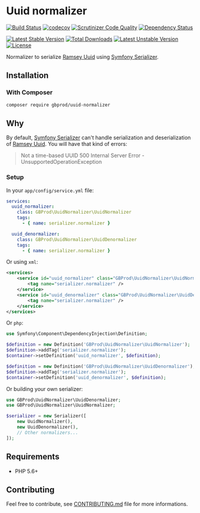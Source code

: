 # Uuid normalizer

[![Build Status](https://travis-ci.org/gbprod/uuid-normalizer.svg?branch=master)](https://travis-ci.org/gbprod/uuid-normalizer)
[![codecov](https://codecov.io/gh/gbprod/uuid-normalizer/branch/master/graph/badge.svg)](https://codecov.io/gh/gbprod/uuid-normalizer)
[![Scrutinizer Code Quality](https://scrutinizer-ci.com/g/gbprod/uuid-normalizer/badges/quality-score.png?b=master)](https://scrutinizer-ci.com/g/gbprod/uuid-normalizer/?branch=master)
[![Dependency Status](https://www.versioneye.com/user/projects/574a9caace8d0e004130d3aa/badge.svg)](https://www.versioneye.com/user/projects/574a9caace8d0e004130d3aa)

[![Latest Stable Version](https://poser.pugx.org/gbprod/uuid-normalizer/v/stable)](https://packagist.org/packages/gbprod/uuid-normalizer)
[![Total Downloads](https://poser.pugx.org/gbprod/uuid-normalizer/downloads)](https://packagist.org/packages/gbprod/uuid-normalizer)
[![Latest Unstable Version](https://poser.pugx.org/gbprod/uuid-normalizer/v/unstable)](https://packagist.org/packages/gbprod/uuid-normalizer)
[![License](https://poser.pugx.org/gbprod/uuid-normalizer/license)](https://packagist.org/packages/gbprod/uuid-normalizer)

Normalizer to serialize [Ramsey Uuid](https://github.com/ramsey/uuid) using [Symfony Serializer](https://github.com/symfony/serializer).

## Installation

### With Composer

```bash
composer require gbprod/uuid-normalizer
```

## Why

By default, [Symfony Serializer](https://github.com/symfony/serializer) can't handle serialization and deserialization of [Ramsey Uuid](https://github.com/ramsey/uuid).
You will have that kind of errors:

> Not a time-based UUID
> 500 Internal Server Error - UnsupportedOperationException

### Setup

In your `app/config/service.yml` file:

```yaml
services:
  uuid_normalizer:
    class: GBProd\UuidNormalizer\UuidNormalizer
    tags:
      - { name: serializer.normalizer }

  uuid_denormalizer:
    class: GBProd\UuidNormalizer\UuidDenormalizer
    tags:
      - { name: serializer.normalizer }
```

Or using `xml`:

```xml
<services>
    <service id="uuid_normalizer" class="GBProd\UuidNormalizer\UuidNormalizer">
        <tag name="serializer.normalizer" />
    </service>
    <service id="uuid_denormalizer" class="GBProd\UuidNormalizer\UuidDenormalizer">
        <tag name="serializer.normalizer" />
    </service>
</services>
```

Or `php`:

```php
use Symfony\Component\DependencyInjection\Definition;

$definition = new Definition('GBProd\UuidNormalizer\UuidNormalizer');
$definition->addTag('serializer.normalizer');
$container->setDefinition('uuid_normalizer', $definition);

$definition = new Definition('GBProd\UuidNormalizer\UuidDenormalizer');
$definition->addTag('serializer.normalizer');
$container->setDefinition('uuid_denormalizer', $definition);
```

Or building your own serializer:

```php
use GBProd\UuidNormalizer\UuidDenormalizer;
use GBProd\UuidNormalizer\UuidNormalizer;

$serializer = new Serializer([
    new UuidNormalizer(),
    new UuidDenormalizer(),
    // Other normalizers...
]);
```

## Requirements

- PHP 5.6+

## Contributing

Feel free to contribute, see [CONTRIBUTING.md](CONTRIBUTING.md) file for more informations.
